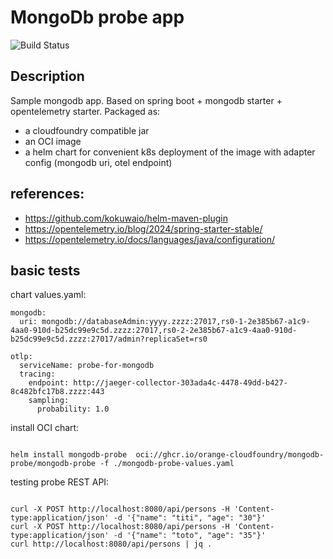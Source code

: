 # MongoDb probe app
![Build Status](https://github.com/orange-cloudfoundry/mongodb-probe/actions/workflows/maven.yml/badge.svg)

## Description


Sample mongodb app.
Based on spring boot + mongodb starter + opentelemetry starter.
Packaged as:
- a cloudfoundry compatible jar
- an OCI image
- a helm chart for convenient k8s deployment of the image with adapter config (mongodb uri, otel endpoint)



## references:
- https://github.com/kokuwaio/helm-maven-plugin
- https://opentelemetry.io/blog/2024/spring-starter-stable/
- https://opentelemetry.io/docs/languages/java/configuration/

## basic tests

chart values.yaml:

```
mongodb:
  uri: mongodb://databaseAdmin:yyyy.zzzz:27017,rs0-1-2e385b67-a1c9-4aa0-910d-b25dc99e9c5d.zzzz:27017,rs0-2-2e385b67-a1c9-4aa0-910d-b25dc99e9c5d.zzzz:27017/admin?replicaSet=rs0

otlp:
  serviceName: probe-for-mongodb
  tracing:
    endpoint: http://jaeger-collector-303ada4c-4478-49dd-b427-8c482bfc17b8.zzzz:443
    sampling:
      probability: 1.0

```


install OCI chart:

```

helm install mongodb-probe  oci://ghcr.io/orange-cloudfoundry/mongodb-probe/mongodb-probe -f ./mongodb-probe-values.yaml

``` 

testing probe REST API:
```

curl -X POST http://localhost:8080/api/persons -H 'Content-type:application/json' -d '{"name": "titi", "age": "30"}'
curl -X POST http://localhost:8080/api/persons -H 'Content-type:application/json' -d '{"name": "toto", "age": "35"}'
curl http://localhost:8080/api/persons | jq .



```

